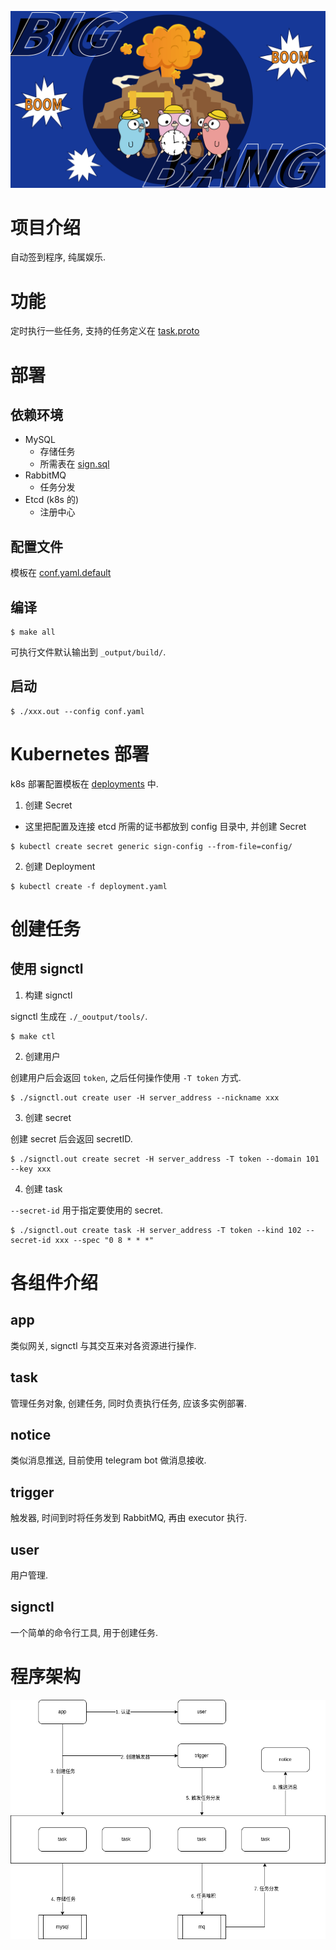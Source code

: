 ![logo](./docs/images/logo.png)

# 项目介绍

自动签到程序, 纯属娱乐.

# 功能

定时执行一些任务, 支持的任务定义在 [task.proto](./internal/proto/task/task.proto)

# 部署

## 依赖环境

- MySQL
  - 存储任务
  - 所需表在 [sign.sql](./deployments/sql)
- RabbitMQ
  - 任务分发
- Etcd (k8s 的)
  - 注册中心

## 配置文件

模板在 [conf.yaml.default](./configs/conf.yaml.default)

## 编译

```shell
$ make all
```

可执行文件默认输出到 `_output/build/`.

## 启动

```shell
$ ./xxx.out --config conf.yaml
```

# Kubernetes 部署

k8s 部署配置模板在 [deployments](./deployments) 中.

1. 创建 Secret

- 这里把配置及连接 etcd 所需的证书都放到 config 目录中, 并创建 Secret

```shell
$ kubectl create secret generic sign-config --from-file=config/
```

2. 创建 Deployment

```shell
$ kubectl create -f deployment.yaml
```

# 创建任务

## 使用 signctl

1. 构建 signctl

signctl 生成在 `./_ooutput/tools/`.

```shell
$ make ctl
```

2. 创建用户

创建用户后会返回 `token`, 之后任何操作使用 `-T token` 方式.

```shell
$ ./signctl.out create user -H server_address --nickname xxx
```

3. 创建 secret

创建 secret 后会返回 secretID.

```shell
$ ./signctl.out create secret -H server_address -T token --domain 101 --key xxx
```

4. 创建 task

`--secret-id` 用于指定要使用的 secret.

```shell
$ ./signctl.out create task -H server_address -T token --kind 102 --secret-id xxx --spec "0 8 * * *"
```

# 各组件介绍

## app

类似网关, signctl 与其交互来对各资源进行操作.

## task

管理任务对象, 创建任务, 同时负责执行任务, 应该多实例部署.

## notice

类似消息推送, 目前使用 telegram bot 做消息接收.

## trigger

触发器, 时间到时将任务发到 RabbitMQ, 再由 executor 执行.

## user

用户管理.

## signctl
 
一个简单的命令行工具, 用于创建任务.

# 程序架构

![sign](./docs/images/sign.drawio.png)